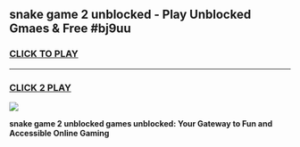
## snake game 2 unblocked - Play Unblocked Gmaes & Free #bj9uu
<h3>
<a href="https://news.freeplayer.one?title=snake_game_2_unblocked&ref=24F">CLICK TO PLAY</a></h3>
<hr>

<h3>
<a href="https://news.freeplayer.one?title=snake_game_2_unblocked&ref=24F">CLICK 2 PLAY</a>
  
</h3>

<a href="https://news.freeplayer.one?title=snake_game_2_unblocked&ref=24F/"><img src="https://clearcache.store/games.png"></a>


**snake game 2 unblocked games unblocked: Your Gateway to Fun and Accessible Online Gaming**
